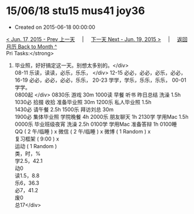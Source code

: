 # 15/06/18 stu15 mus41 joy36

* Created on 2015-06-18 00:00:00

[&lt; Jun. 17, 2015 - Prev 上一天](d17.md)     \|     [下一天 Next - Jun. 19, 2015 &gt;](d19.md)     \|     [返回月历 Back to Month ^](index.md)   
Pri Tasks:&lt;/strong&gt;  
1. 毕业照，好好搞定这一天。别想太多别的。&lt;/div&gt;   
08-11 乐读，读读，必乐，乐乐， &lt;/div&gt; 12-15 必必，必必，必乐，必必， 16-19 必必，必必，必必，乐乐， 20-23 学学，学乐，乐乐，乐乐， 00-01 学学。   
0800起 &lt;/div&gt; 0830乐 游戏 30m 1000读 早餐 听书 昨日总结 洗澡 1.5h 1030必 拾掇 收拾 准备毕业照 30m 1200乐 私人毕业照 1.5h   
 1430必 请午餐 2.5h 1500乐 拜访刘总 30m   
 1900必 集体毕业照 学院晚餐 4h 2000乐 朋友聊天 1h 2130学 学用Mac 1.5h   
 0000乐 毕业班级夜宵 洗澡 2.5h 0100学 学用Mac 准备答辩 1h 0100睡   
 QQ \( 2 午/临睡 \) x 微信 \( 2 午/临睡 \) x 微博 \( 1 Random \) x   
 复习框架 \( 9:00 \) x  
 运动 \( 1 Random \)   
类，时，%  
学2.5，42.1  
动0  
读1.5，8.8  
乐6，36.3  
必7，41.2  
废0  
总17&lt;/div&gt;

